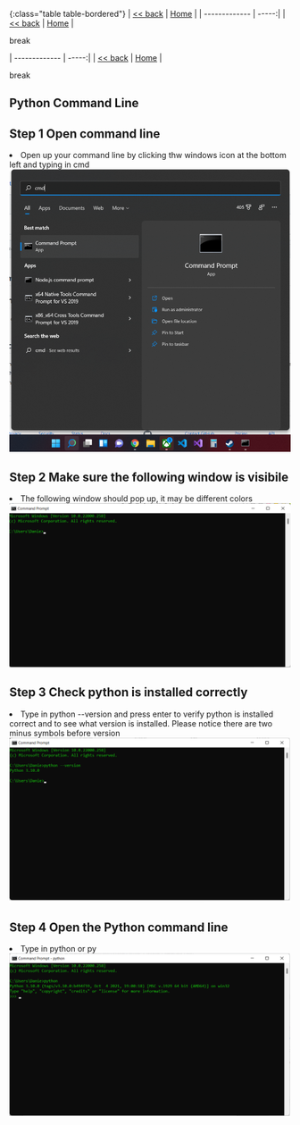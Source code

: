 {:class="table table-bordered"}
| [<< back](../)      | [Home](https://daniel-jb.github.io/CoderDojo)  |
| ------------- | -----:|
| [<< back](../)               |   [Home](https://daniel-jb.github.io/CoderDojo)    |

break

| ------------- | -----:|
| [<< back](../)      | [Home](https://daniel-jb.github.io/CoderDojo)  |

break


## Python Command Line

## Step 1 Open command line
<li>Open up your command line by clicking thw windows icon at the bottom left and typing in cmd</li>
<a href = "Python_1_1.png"><img src="Python_1_1.png" alt="image"></a>

## Step 2 Make sure the following window is visibile
<li>The following window should pop up, it may be different colors</li>
<a href = "Python_1_2.png"><img src="Python_1_2.png" alt="image"></a>

## Step 3 Check python is installed correctly
<li>Type in python --version and press enter to verify python is installed correct and to see what version is installed. Please notice there are two minus symbols before version</li>
<a href = "Python_1_3.png"><img src="Python_1_3.png" alt="image"></a>

## Step 4 Open the Python command line
<li>Type in python or py</li>
<a href = "Python_1_4.png"><img src="Python_1_4.png" alt="image"></a>

